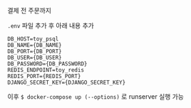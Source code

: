 결제 전 주문까지

`.env` 파일 추가 후 아래 내용 추가

```dotenv
DB_HOST=toy_psql
DB_NAME={DB_NAME}
DB_PORT={DB_PORT}
DB_USER={DB_USER}
DB_PASSWORD={DB_PASSWORD}
REDIS_ENDPOINT=toy_redis
REDIS_PORT={REDIS_PORT}
DJANGO_SECRET_KEY={DJANGO_SECRET_KEY}
```


이후 `$ docker-compose up (--options)` 로 runserver 실행 가능

